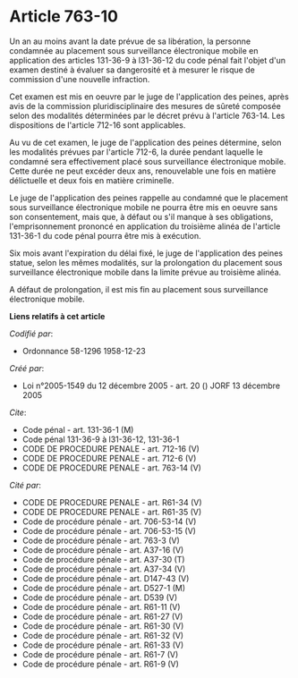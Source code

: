 # Article 763-10

Un an au moins avant la date prévue de sa libération, la personne condamnée au placement sous surveillance électronique
mobile en application des articles 131-36-9 à l31-36-12 du code pénal fait l'objet d'un examen destiné à évaluer sa
dangerosité et à mesurer le risque de commission d'une nouvelle infraction.

Cet examen est mis en oeuvre par le juge de l'application des peines, après avis de la commission pluridisciplinaire des
mesures de sûreté composée selon des modalités déterminées par le décret prévu à l'article 763-14. Les dispositions de
l'article 712-16 sont applicables.

Au vu de cet examen, le juge de l'application des peines détermine, selon les modalités prévues par l'article 712-6, la durée
pendant laquelle le condamné sera effectivement placé sous surveillance électronique mobile. Cette durée ne peut excéder deux
ans, renouvelable une fois en matière délictuelle et deux fois en matière criminelle.

Le juge de l'application des peines rappelle au condamné que le placement sous surveillance électronique mobile ne pourra
être mis en oeuvre sans son consentement, mais que, à défaut ou s'il manque à ses obligations, l'emprisonnement prononcé en
application du troisième alinéa de l'article 131-36-1 du code pénal pourra être mis à exécution.

Six mois avant l'expiration du délai fixé, le juge de l'application des peines statue, selon les mêmes modalités, sur la
prolongation du placement sous surveillance électronique mobile dans la limite prévue au troisième alinéa.

A défaut de prolongation, il est mis fin au placement sous surveillance électronique mobile.

**Liens relatifs à cet article**

_Codifié par_:

  - Ordonnance 58-1296 1958-12-23

_Créé par_:

  - Loi n°2005-1549 du 12 décembre 2005 - art. 20 () JORF 13 décembre 2005

_Cite_:

  - Code pénal - art. 131-36-1 (M)
  - Code pénal 131-36-9 à l31-36-12, 131-36-1
  - CODE DE PROCEDURE PENALE - art. 712-16 (V)
  - CODE DE PROCEDURE PENALE - art. 712-6 (V)
  - CODE DE PROCEDURE PENALE - art. 763-14 (V)

_Cité par_:

  - CODE DE PROCEDURE PENALE - art. R61-34 (V)
  - CODE DE PROCEDURE PENALE - art. R61-35 (V)
  - Code de procédure pénale - art. 706-53-14 (V)
  - Code de procédure pénale - art. 706-53-15 (V)
  - Code de procédure pénale - art. 763-3 (V)
  - Code de procédure pénale - art. A37-16 (V)
  - Code de procédure pénale - art. A37-30 (T)
  - Code de procédure pénale - art. A37-34 (V)
  - Code de procédure pénale - art. D147-43 (V)
  - Code de procédure pénale - art. D527-1 (M)
  - Code de procédure pénale - art. D539 (V)
  - Code de procédure pénale - art. R61-11 (V)
  - Code de procédure pénale - art. R61-27 (V)
  - Code de procédure pénale - art. R61-30 (V)
  - Code de procédure pénale - art. R61-32 (V)
  - Code de procédure pénale - art. R61-33 (V)
  - Code de procédure pénale - art. R61-7 (V)
  - Code de procédure pénale - art. R61-9 (V)
